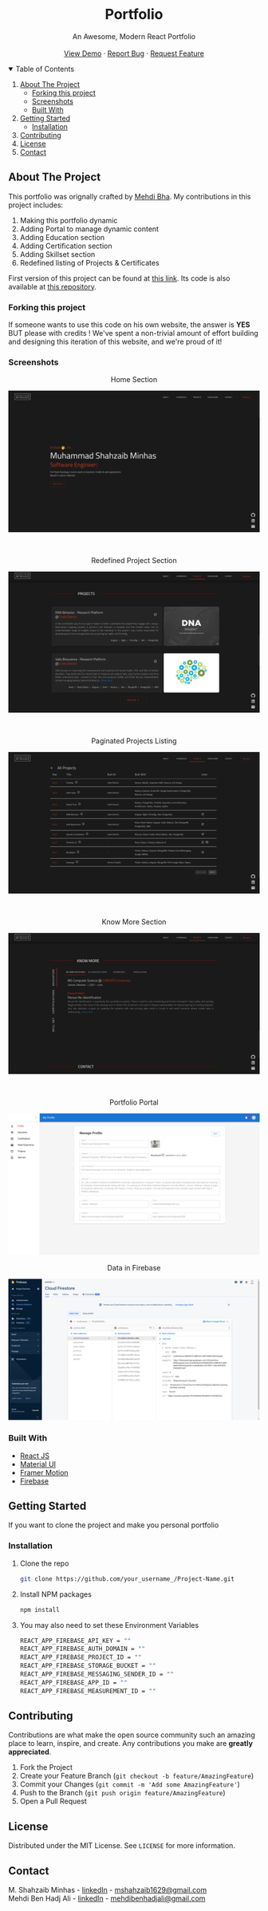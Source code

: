 <!-- PROJECT PREVIEW -->
<br />
<p align="center">

  <h1 align="center">Portfolio</h3>

  <p align="center">
    An Awesome, Modern React Portfolio
    <br />
    <br />
    <a href="http://mshahzaib1629.com/">View Demo</a>
    ·
    <a href="https://github.com/mshahzaib1629/portfolio/issues">Report Bug</a>
    ·
    <a href="https://github.com/mshahzaib1629/portfolio/issues">Request Feature</a>
  </p>
</p>

<!-- TABLE OF CONTENTS -->
<details open="open">
  <summary>Table of Contents</summary>
  <ol>
    <li>
      <a href="#about-the-project">About The Project</a>
      <ul>
        <li><a href="#built-with">Forking this project</a></li>
        <li><a href="#built-with">Screenshots</a></li>
        <li><a href="#built-with">Built With</a></li>
      </ul>
    </li>
    <li>
      <a href="#getting-started">Getting Started</a>
      <ul>
        <li><a href="#installation">Installation</a></li>
      </ul>
    </li>
    <li><a href="#contributing">Contributing</a></li>
    <li><a href="#license">License</a></li>
    <li><a href="#contact">Contact</a></li>
  </ol>
</details>

<!-- ABOUT THE PROJECT -->

## About The Project

This portfolio was orignally crafted by <a href="https://www.linkedin.com/in/mehdibha/">Mehdi Bha</a>. My contributions in this project includes:

<ol>
    <li>
      Making this portfolio dynamic
    </li>
    <li>
      Adding Portal to manage dynamic content
    </li>
    <li>
      Adding Education section
    </li>
    <li>
      Adding Certification section
    </li>
    <li>
      Adding Skillset section
    </li>
    <li>
      Redefined listing of Projects & Certificates
    </li>
  </ol>
First version of this project can be found at <a href="https://awesome-portfolio-sepia.vercel.app/" target="_blank">this link</a>. Its code is also available at <a href="https://github.com/Programming-School-Pro/Awesome-Portfolio" target="_blank">this repository</a>.

### Forking this project

If someone wants to use this code on his own website, the answer is **YES** BUT please with credits !
We've spent a non-trivial amount of effort building and designing this iteration of this website, and we're proud of it!

### Screenshots

<p align="center">
  <p align="center">Home Section</p>
  <img src="screenshots/home.png" alt="Home section">
</p>
<br />
<p align="center">
  <p align="center">Redefined Project Section</p>
  <img src="screenshots/projects-home.png" alt="Projects Section">
</p>
<br />
<p align="center">
  <p align="center">Paginated Projects Listing</p>
  <img src="screenshots/projects_listing.png" alt="Projects listing">
</p>
<br />
<p align="center">
  <p align="center">Know More Section</p>
  <img src="screenshots/know_more.png" alt="Know More section">
</p>
<br />
<p align="center">
  <p align="center">Portfolio Portal</p>
  <img src="screenshots/portal.png" alt="portal">
</p>
<p align="center">
  <p align="center">Data in Firebase</p>
  <img src="screenshots/firebase.png" alt="firebase">
</p>

### Built With

- [React JS](https://reactjs.org/)
- [Material UI](https://material-ui.com/)
- [Framer Motion](https://www.framer.com/motion/)
- [Firebase](https://firebase.google.com/)

<!-- GETTING STARTED -->

## Getting Started

If you want to clone the project and make you personal portfolio

### Installation

1. Clone the repo
   ```sh
   git clone https://github.com/your_username_/Project-Name.git
   ```
2. Install NPM packages
   ```sh
   npm install
   ```
3. You may also need to set these Environment Variables
   ```sh
   REACT_APP_FIREBASE_API_KEY = ""
   REACT_APP_FIREBASE_AUTH_DOMAIN = ""
   REACT_APP_FIREBASE_PROJECT_ID = ""
   REACT_APP_FIREBASE_STORAGE_BUCKET = ""
   REACT_APP_FIREBASE_MESSAGING_SENDER_ID = ""
   REACT_APP_FIREBASE_APP_ID = ""
   REACT_APP_FIREBASE_MEASUREMENT_ID = ""
   ```

<!-- CONTRIBUTING -->

## Contributing

Contributions are what make the open source community such an amazing place to learn, inspire, and create. Any contributions you make are **greatly appreciated**.

1. Fork the Project
2. Create your Feature Branch (`git checkout -b feature/AmazingFeature`)
3. Commit your Changes (`git commit -m 'Add some AmazingFeature'`)
4. Push to the Branch (`git push origin feature/AmazingFeature`)
5. Open a Pull Request

<!-- LICENSE -->

## License

Distributed under the MIT License. See `LICENSE` for more information.

<!-- CONTACT -->

## Contact

M. Shahzaib Minhas - [linkedIn](https://www.linkedin.com/in/mshahzaib1629/) - mshahzaib1629@gmail.com <br>
Mehdi Ben Hadj Ali - [linkedIn](https://www.linkedin.com/in/mehdibha/) - mehdibenhadjali@gmail.com

<!-- MARKDOWN LINKS & IMAGES -->
<!-- https://www.markdownguide.org/basic-syntax/#reference-style-links -->

[contributors-shield]: https://img.shields.io/github/contributors/Mehdi-BHA/Awesomefolio.svg?style=for-the-badge
[contributors-url]: https://github.com/Mehdi-BHA/Awesomefolio/graphs/contributors
[forks-shield]: https://img.shields.io/github/forks/Mehdi-BHA/Awesomefolio.svg?style=for-the-badge
[forks-url]: https://github.com/Mehdi-BHA/Awesomefolio.svg/network/members
[stars-shield]: https://img.shields.io/github/stars/Mehdi-BHA/Awesomefolio.svg?style=for-the-badge
[stars-url]: https://github.com/Mehdi-BHA/Awesomefolio.svg/stargazers
[issues-shield]: https://img.shields.io/github/issues/Mehdi-BHA/Awesomefolio.svg?style=for-the-badge
[issues-url]: https://github.com/Mehdi-BHA/Awesomefolio.svg/issues
[license-shield]: https://img.shields.io/github/license/Mehdi-BHA/Awesomefolio.svg?style=for-the-badge
[license-url]: https://github.com/Mehdi-BHA/Awesomefolio.svg/blob/master/LICENSE.txt
